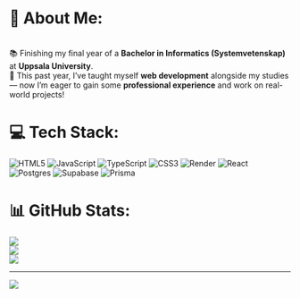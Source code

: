 # 💫 About Me:
<br>📚 Finishing my final year of a **Bachelor in Informatics (Systemvetenskap)** at **Uppsala University**.  <br>🌱 This past year, I’ve taught myself **web development** alongside my studies — now I’m eager to gain some **professional experience** and work on real-world projects!<br>


# 💻 Tech Stack:
![HTML5](https://img.shields.io/badge/html5-%23E34F26.svg?style=for-the-badge&logo=html5&logoColor=white) ![JavaScript](https://img.shields.io/badge/javascript-%23323330.svg?style=for-the-badge&logo=javascript&logoColor=%23F7DF1E) ![TypeScript](https://img.shields.io/badge/typescript-%23007ACC.svg?style=for-the-badge&logo=typescript&logoColor=white) ![CSS3](https://img.shields.io/badge/css3-%231572B6.svg?style=for-the-badge&logo=css3&logoColor=white) ![Render](https://img.shields.io/badge/Render-%46E3B7.svg?style=for-the-badge&logo=render&logoColor=white) ![React](https://img.shields.io/badge/react-%2320232a.svg?style=for-the-badge&logo=react&logoColor=%2361DAFB) ![Postgres](https://img.shields.io/badge/postgres-%23316192.svg?style=for-the-badge&logo=postgresql&logoColor=white) ![Supabase](https://img.shields.io/badge/Supabase-3ECF8E?style=for-the-badge&logo=supabase&logoColor=white) ![Prisma](https://img.shields.io/badge/Prisma-3982CE?style=for-the-badge&logo=Prisma&logoColor=white)
# 📊 GitHub Stats:
![](https://github-readme-stats.vercel.app/api?username=oskarlundemo&theme=default&hide_border=true&include_all_commits=false&count_private=false)<br/>
![](https://nirzak-streak-stats.vercel.app/?user=oskarlundemo&theme=default&hide_border=true)<br/>
![](https://github-readme-stats.vercel.app/api/top-langs/?username=oskarlundemo&theme=default&hide_border=true&include_all_commits=false&count_private=false&layout=compact)

---
[![](https://visitcount.itsvg.in/api?id=oskarlundemo&icon=0&color=0)](https://visitcount.itsvg.in)

<!-- Proudly created with GPRM ( https://gprm.itsvg.in ) -->

<!--
**oskarlundemo/oskarlundemo** is a ✨ _special_ ✨ repository because its `README.md` (this file) appears on your GitHub profile.

Here are some ideas to get you started:

- 🔭 I’m currently working on ...
- 🌱 I’m currently learning ...
- 👯 I’m looking to collaborate on ...
- 🤔 I’m looking for help with ...
- 💬 Ask me about ...
-->
